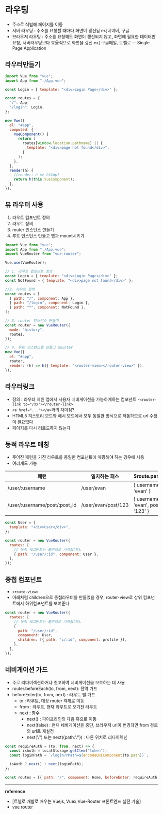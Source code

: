 # 라우팅

- 주소로 식별해 페이지를 이동
- 서버 라우팅 : 주소를 요청할 때마다 화면이 갱신됨 ex]네이버, 구글
- 브라우저 라우팅 : 주소를 요청해도 화면이 갱신되지 않고, 화면에 필요한 데이터만 요청, 서버라우팅보다 효율적으로 화면을 갱신 ex] 구글메일, 트렐로 -- Single Page Application

## 라우터만들기

```javascript
import Vue from "vue";
import App from "./App.vue";

const Login = { template: "<div>Login Page</div>" };

const routes = {
  "/": App,
  "/login": Login,
};

new Vue({
  el: "#app",
  computed: {
    VueComponent() {
      return (
        routes[window.location.pathname] || {
          template: "<div>page not found</div>",
        }
      );
    },
  },
  render(h) {
    //render: h => h(App)
    return h(this.VueComponent);
  },
});
```

## 뷰 라우터 사용

1. 라우트 컴포넌트 정의
2. 라우트 정의
3. router 인스턴스 만들기
4. 루트 인스턴스 만들고 앱과 mount시키기

```javascript
import Vue from "vue";
import App from "./App.vue";
import VueRouter from "vue-router";

Vue.use(VueRouter);

// 1. 라우트 컴포넌트 정의
const Login = { template: "<div>Login Page</div>" };
const NotFound = { template: "<div>page not found</div>" };

//2. 라우트 정의
const routes = [
  { path: "/", component: App },
  { path: "/login", component: Login },
  { path: "*", component: NotFound },
];

// 3. router 인스턴스 만들기
const router = new VueRouter({
  mode: "history",
  routes,
});

// 4. 루트 인스턴스를 만들고 mounter
new Vue({
  el: "#app",
  router,
  render: (h) => h({ template: "<router-view></router-view>" }),
});
```

## 라우터링크

- 정의 : 라우터 지원 앱에서 사용자 네비게이션을 가능하게하는 컴포넌트 -`<router-link to="/xx"></router-link>`
- `<a href="..."></a>`와의 차이점?
- HTML5 히스토리 모드와 해시 모드에서 모두 동일한 방식으로 작동하므로 url 수정이 필요없다
- 페이지를 다시 리로드하지 않는다

## 동적 라우트 매칭

- 주어진 패턴을 가진 라우트를 동일한 컴포넌트에 매핑해야 하는 경우에 사용
- 여러개도 가능

| 패턴                          | 일치하는 패스       | $route.params                        |
| ----------------------------- | ------------------- | ------------------------------------ |
| /user/:username               | /user/evan          | { username: 'evan' }                 |
| /user/:username/post/:post_id | /user/evan/post/123 | { username: 'evan', post_id: '123' } |

```javascript
const User = {
  template: "<div>User</div>",
};

const router = new VueRouter({
  routes: [
    // 동적 세그먼트는 콜론으로 시작합니다.
    { path: "/user/:id", component: User },
  ],
});
```

## 중첩 컴포넌트

- `<route-view>`
- 아래처럼 children으로 중첩라우터를 만들었을 경우, router-view로
  상위 컴포넌트에서 하위컴포넌트를 보여준다

```javascript
const router = new VueRouter({
  routes: [
    // 동적 세그먼트는 콜론으로 시작합니다.
    {
      path: "/user/:id",
      component: User,
      children: [{ path: "c/:id", component: profile }],
    },
  ],
});
```

## 네비게이션 가드

- 주로 리다이렉션하거나 췻고하여 네비게이션을 보호하는 데 사용
- router.beforeEach(to, from, next): 전역 가드
- beforeEnter(to, from, next) : 라우트 별 가드
  - to : 라우트, 대상 router 객체로 이동
  - from : 라우트, 현재 라우트로 오기전 라우트
  - next : 함수
    - next() : 파이프라인의 다음 훅으로 이동
    - next(false) : 현재 네비게이션을 중단, 브라우저 url이 변경되면 from 경로의 url로 재설정
    - next('/') 또는 next({path:'/'}) : 다른 위치로 리다이렉션

```javascript
const requireAuth = (to, from, next) => {
  const isAuth = localStorage.getItem("token");
  const loginPath = `/login?rPath=${encodeURIComponent(to.path)}`;

  isAuth ? next() : next(loginPath);
};

const routes = [{ path: "/", component: Home, beforeEnter: requireAuth }];
```

---

**reference**

- [트렐로 개발로 배우는 Vuejs, Vuex,Vue-Router 프론트엔드 실전 기술]
- [vue router](https://router.vuejs.org/kr/guide/#html)
